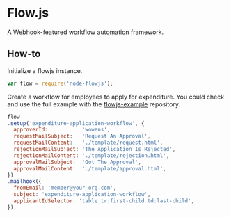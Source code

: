 # Flow.js
A Webhook-featured workflow automation framework.

## How-to
Initialize a flowjs instance.
```js
var flow = require('node-flowjs');
```

Create a workflow for employees to apply for expenditure. You could check and use the full example with the [flowjs-example][flowjs-example] repository.
```js
flow
.setup('expenditure-application-workflow', {
  approverId:           'wowens',
  requestMailSubject:   'Request An Approval',
  requestMailContent:   './template/request.html',
  rejectionMailSubject: 'The Application Is Rejected',
  rejectionMailContent: './template/rejection.html',
  approvalMailSubject:  'Got The Approval',
  approvalMailContent:  './template/approval.html',
})
.mailhook({
  fromEmail: 'member@your-org.com',
  subject: 'expenditure-application-workflow',
  applicantIdSelector: 'table tr:first-child td:last-child',
});
```

[flowjs-example]: https://github.com/evanxd/flowjs-example
